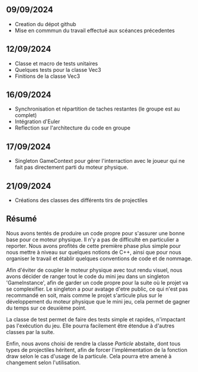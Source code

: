 ## 09/09/2024
- Creation du dépot github
- Mise en commmun du travail effectué aux scéances précedentes

## 12/09/2024
- Classe et macro de tests unitaires 
- Quelques tests pour la classe Vec3
- Finitions de la classe Vec3

## 16/09/2024
- Synchronisation et répartition de taches restantes (le groupe est au complet)
- Intégration d'Euler
- Reflection sur l'architecture du code en groupe

## 17/09/2024
- Singleton GameContext pour gérer l'interraction avec le joueur qui ne fait pas directement parti du moteur physique.

## 21/09/2024
- Créations des classes des différents tirs de projectiles

## Résumé
Nous avons tentés de produire un code propre pour s'assurer une bonne base pour ce moteur physique. 
Il n'y a pas de difficulté en particulier a reporter.
Nous avons profités de cette première phase plus simple pour nous mettre à niveau sur quelques notions de C++, ainsi que pour nous organiser le travail et établir quelques conventions de code et de nommage.

Afin d'éviter de coupler le moteur physique avec tout rendu visuel, nous avons décider de ranger tout le code du mini jeu dans un singleton 'GameInstance', afin de garder un code propre pour la suite où le projet va se complexifier. Le singleton a pour avatage d'etre public, ce qui n'est pas recommandé en soit, mais comme le projet s'articule plus sur le développement du moteur physique que le mini jeu, cela permet de gagner du temps sur ce deuxième point. 

La classe de test permet de faire des tests simple et rapides, n'impactant pas l'exécution du jeu. Elle pourra facilement être étendue à d'autres classes par la suite.

Enfin, nous avons choisi de rendre la classe *Particle* abstaite, dont tous types de projectiles héritent, afin de forcer l'implémentation de la fonction draw selon le cas d'usage de la particule. Cela pourra etre amené à changement selon l'utilisation.
